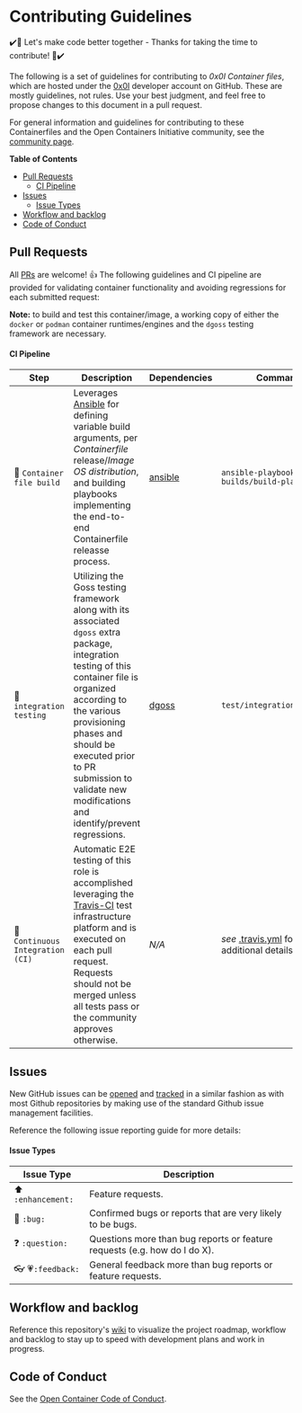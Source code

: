 # Contributing Guidelines

:heavy_check_mark::tada: Let's make code better together - Thanks for taking the time to contribute! :tada::heavy_check_mark:

The following is a set of guidelines for contributing to *0x0I Container files*, which are hosted under the [0x0I](https://github.com/0x0I?tab=repositories) developer account on GitHub. These are mostly guidelines, not rules. Use your best judgment, and feel free to propose changes to this document in a pull request.

For general information and guidelines for contributing to these Containerfiles and the Open Containers Initiative community, see the [community page](https://www.opencontainers.org/community).

**Table of Contents**
  - [Pull Requests](#pull-requests)
      - [CI Pipeline](#ci-pipeline)
  - [Issues](#issues)
      - [Issue Types](#issue-types)
  - [Workflow and backlog](#workflow-and-backlog)
  - [Code of Conduct](#code-of-conduct)

## Pull Requests

All [PRs](https://github.com/0x0I/container-file-systemd/pulls) are welcome! :+1: The following guidelines and CI pipeline are provided for validating container functionality and avoiding regressions for each submitted request:

**Note:** to build and test this container/image, a working copy of either the `docker` or `podman` container runtimes/engines and the `dgoss` testing framework are necessary.

#### CI Pipeline

| Step | Description | Dependencies | Command |
| --- | --- | --- | --- |
| :construction: `Container file build` | Leverages [Ansible](https://docs.ansible.com/) for defining variable build arguments, per *Containerfile* release/*Image OS distribution*, and building playbooks implementing the end-to-end Containerfile releasse process. | [ansible](https://docs.ansible.com/ansible/latest/installation_guide/intro_installation.html) | `ansible-playbook builds/build-playbook.yml` |
| :wrench: `integration testing` | Utilizing the Goss testing framework along with its associated `dgoss` extra package, integration testing of this container file is organized according to the various provisioning phases and should be executed prior to PR submission to validate new modifications and identify/prevent regressions. | [dgoss](https://github.com/aelsabbahy/goss/tree/master/extras/dgoss) | `test/integration_tests.sh` |
| :traffic_light: `Continuous Integration (CI)` | Automatic E2E testing of this role is accomplished leveraging the [Travis-CI](https://travis-ci.com/0x0I/container-file-systemd) test infrastructure platform and is executed on each pull request. Requests should not be merged unless all tests pass or the community approves otherwise. | *N/A* | *see* [.travis.yml](https://github.com/0x0I/container-file-systemd/blob/master/.travis.yml) for additional details |

## Issues

New GitHub issues can be [opened](https://github.com/0x0I/container-file-systemd/issues/new) and [tracked](https://github.com/0x0I/container-file-systemd/issues) in a similar fashion as with most Github repositories by making use of the standard Github issue management facilities.

Reference the following issue reporting guide for more details:

#### Issue Types

| Issue Type | Description |
| --- | --- |
| :arrow_up: `:enhancement:` | Feature requests. |
| :bug: `:bug:` | Confirmed bugs or reports that are very likely to be bugs. |
| :question: `:question:` | Questions more than bug reports or feature requests (e.g. how do I do X). |
| :eyeglasses: :heartpulse:`:feedback:` | General feedback more than bug reports or feature requests. |

## Workflow and backlog

Reference this repository's [wiki](https://github.com/0x0I/container-file-systemd/wiki) to visualize the project roadmap, workflow and backlog to stay up to speed with development  plans and work in progress.

## Code of Conduct

See the [Open Container Code of Conduct](https://www.opencontainers.org/about/code-of-conduct).
